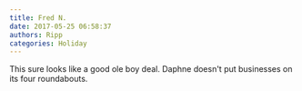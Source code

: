 ```yaml
---
title: Fred N.
date: 2017-05-25 06:58:37
authors: Ripp
categories: Holiday
---
```


 This sure looks like a good ole boy deal. Daphne doesn't put businesses on its four roundabouts.